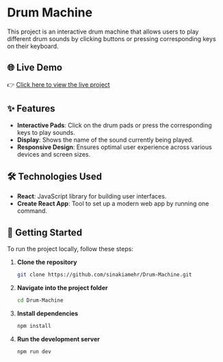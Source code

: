 # Drum Machine

This project is an interactive drum machine that allows users to play different drum sounds by clicking buttons or pressing corresponding keys on their keyboard.

## 🌐 Live Demo

👉 [Click here to view the live project](https://drum-machine.vercel.app)

## ✨ Features

- **Interactive Pads**: Click on the drum pads or press the corresponding keys to play sounds.
- **Display**: Shows the name of the sound currently being played.
- **Responsive Design**: Ensures optimal user experience across various devices and screen sizes.

## 🛠 Technologies Used

- **React**: JavaScript library for building user interfaces.
- **Create React App**: Tool to set up a modern web app by running one command.

## 🚀 Getting Started

To run the project locally, follow these steps:

1. **Clone the repository**

   ```bash
   git clone https://github.com/sinakiamehr/Drum-Machine.git

2. **Navigate into the project folder**

   ```bash
   cd Drum-Machine

4. **Install dependencies**

   ```bash
   npm install

5. **Run the development server**

   ```bash
   npm run dev
